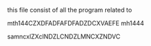 this file consist of all the program related to

mth144CZXDFADFAFDFADZDCXVAEFE
mh1444

samncxlZXclNDZLCNDZLMNCXZNDVC
